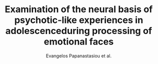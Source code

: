 ---
cat: gaia
subcat: platform
bestof: false
author: Evangelos Papanastasiou et al.
title: Examination of the neural basis of psychotic-like experiences in adolescenceduring processing of emotional faces
journal: Scientific Reports
year: 2020
type: article
---